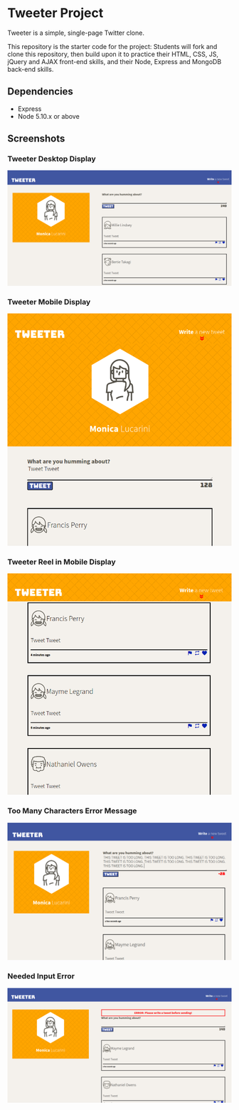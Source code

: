# Tweeter Project

Tweeter is a simple, single-page Twitter clone.

This repository is the starter code for the project: Students will fork and clone this repository, then build upon it to practice their HTML, CSS, JS, jQuery and AJAX front-end skills, and their Node, Express and MongoDB back-end skills.

## Dependencies

- Express
- Node 5.10.x or above

## Screenshots

### Tweeter Desktop Display
!["Screenshot of Tweeter Desktop Display"](https://github.com/MonicaLuca/tweeter/blob/master/docs/Tweeter-desktop.png)

### Tweeter Mobile Display
!["Screenshot of Tweeter Mobile Display"](https://github.com/MonicaLuca/tweeter/blob/master/docs/Tweeter-mobile.png?raw=true)

### Tweeter Reel in Mobile Display
!["Screenshot of Tweeter Reel in Mobile Display"](https://github.com/MonicaLuca/tweeter/blob/master/docs/Tweeter-mobile-reel.png?raw=true)

### Too Many Characters Error Message
!["Screenshot of Too Many Characters Error Message"](https://github.com/MonicaLuca/tweeter/blob/master/docs/Tweeter-desktop-error-too-long.png)

### Needed Input Error
!["Screenshot of Needed Input Error"](https://github.com/MonicaLuca/tweeter/blob/master/docs/Tweeter-error-need-input.png?raw=true)